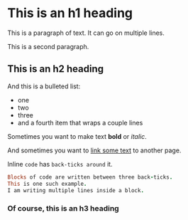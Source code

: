 # This is an h1 heading

This is a paragraph
of text. It can go on multiple
lines.

This is a second paragraph.

## This is an h2 heading

And this is a bulleted list:

- one
- two
- three
- and a fourth item
  that wraps a couple lines

Sometimes you want to make text **bold** or _italic_.

And sometimes you want to [link some text](http://google.com/)
to another page.

Inline `code` has `back-ticks around` it.

```ruby
Blocks of code are written between three back-ticks.
This is one such example.
I am writing multiple lines inside a block.
```

### Of course, this is an h3 heading
